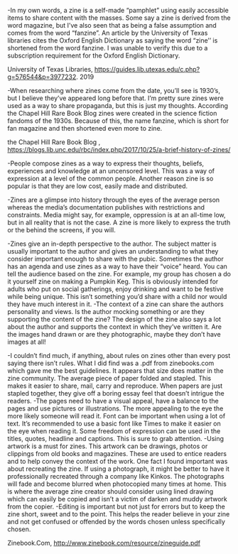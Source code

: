 -In my own words, a zine is a self-made “pamphlet” using easily accessible items to share content with the masses. Some say a zine is derived from the word magazine, but I’ve also seen that as being a false assumption and comes from the word “fanzine”.  An article by the University of Texas libraries cites the Oxford English Dictionary as saying the word “zine’’ is shortened from the word fanzine. I was unable to verify this due to a subscription requirement for the Oxford English Dictionary.

University of Texas Libraries, https://guides.lib.utexas.edu/c.php?g=576544&p=3977232. 2019

-When researching where zines come from the date, you’ll see is 1930’s, but I believe they’ve appeared long before that. I’m pretty sure zines were used as a way to share propaganda, but this is just my thoughts. According the Chapel Hill Rare Book Blog zines were created in the science fiction fandoms of the 1930s. Because of this, the name fanzine, which is short for fan magazine and then shortened even more to zine.

the Chapel Hill Rare Book Blog , https://blogs.lib.unc.edu/rbc/index.php/2017/10/25/a-brief-history-of-zines/

-People compose zines as a way to express their thoughts, beliefs, experiences and knowledge at an uncensored level. This was a way of expression at a level of the common people. Another reason zine is so popular is that they are low cost, easily made and distributed. 

-Zines are a glimpse into history through the eyes of the average person whereas the media’s documentation publishes with restrictions and constraints. Media might say, for example, oppression is at an all-time low, but in all reality that is not the case. A zine is more likely to express the truth or the behind the screens, if you will. 

-Zines give an in-depth perspective to the author. The subject matter is usually important to the author and gives an understanding to what they consider important enough to share with the pubic. Sometimes the author has an agenda and use zines as a way to have their “voice” heard. You can tell the audience based on the zine. For example, my group has chosen a do it yourself zine on making a Pumpkin Keg. This is obviously intended for adults who put on social gatherings, enjoy drinking and want to be festive while being unique. This isn’t something you’d share with a child nor would they have much interest in it.
-The context of a zine can share the authors personality and views. Is the author mocking something or are they supporting the content of the zine? The design of the zine also says a lot about the author and supports the context in which they’ve written it. Are the images hand drawn or are they photographic, maybe they don’t have images at all!

-I couldn’t find much, if anything, about rules on zines other than every post saying there isn’t rules. What I did find was a .pdf from zinebooks.com which gave me the best guidelines. It appears that size does matter in the zine community. The average piece of paper folded and stapled. This makes it easier to share, mail, carry and reproduce. When papers are just stapled together, they give off a boring essay feel that doesn’t intrigue the readers.
-The pages need to have a visual appeal, have a balance to the pages and use pictures or illustrations. The more appealing to the eye the more likely someone will read it. Font can be important when using a lot of text. It’s recommended to use a basic font like Times to make it easier on the eye when reading it. Some freedom of expression can be used in the titles, quotes, headline and captions. This is sure to grab attention.
-Using artwork is a must for zines. This artwork can be drawings, photos or clippings from old books and magazines. These are used to entice readers and to help convey the context of the work. One fact I found important was about recreating the zine. If using a photograph, it might be better to have it professionally recreated through a company like Kinkos. The photographs will fade and become blurred when photocopied many times at home. This is where the average zine creator should consider using lined drawing which can easily be copied and isn’t a victim of darken and muddy artwork from the copier.
-Editing is important but not just for errors but to keep the zine short, sweet and to the point. This helps the reader believe in your zine and not get confused or offended by the words chosen unless specifically chosen.


Zinebook.Com, http://www.zinebook.com/resource/zineguide.pdf









